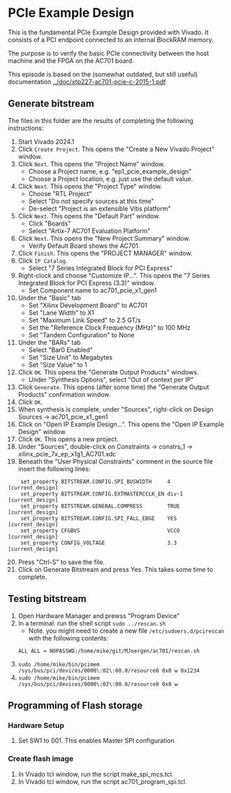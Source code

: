 # PCIe Example Design

This is the fundamental PCIe Example Design provided with Vivado. It consists of a PCI endpoint connected to an internal
BlockRAM memory.

The purpose is to verify the basic PCIe connectivity between the host machine and the FPGA on the AC701 board.

This episode is based on the (somewhat outdated, but still useful) documentation
[../doc/xtp227-ac701-pcie-c-2015-1.pdf](xtp227-ac701-pcie-c-2015-1.pdf)

## Generate bitstream

The files in this folder are the results of completing the following instructions:

 1. Start Vivado 2024.1
 2. Click `Create Project`. This opens the "Create a New Vivado Project" window.
 3. Click `Next`. This opens the "Project Name" window.
    - Choose a Project name, e.g. "ep1\_pcie\_example\_design"
    - Choose a Project location, e.g. just use the default value.
 4. Click `Next`. This opens the "Project Type" window.
    - Choose "RTL Project"
    - Select "Do not specify sources at this time"
    - De-select "Project is an extensible Vitis platform"
 5. Click `Next`. This opens the "Default Part" window.
    - Click "Boards"
    - Select "Artix-7 AC701 Evaluation Platform"
 6. Click `Next`. This opens the "New Project Summary" window.
    - Verify Default Board shows the AC701.
 7. Click `Finish`. This opens the "PROJECT MANAGER" window.
 8. Click `IP Catalog`.
    - Select "7 Series Integrated Block for PCI Express"
 9. Right-clock and choose "Customize IP...". This opens the "7 Series Integrated Block for PCI Express (3.3)" window.
    - Set Component name to ac701\_pcie\_x1\_gen1
10. Under the "Basic" tab
    - Set "Xilinx Development Board" to AC701
    - Set "Lane Width" to X1
    - Set "Maximum Link Speed" to 2.5 GT/s
    - Set the "Reference Clock Frequency (MHz)" to 100 MHz
    - Set "Tandem Configuration" to None
11. Under the "BARs" tab
    - Select "Bar0 Enabled"
    - Set "Size Unit" to Megabytes
    - Set "Size Value" to 1
12. Click `OK`. This opens the "Generate Output Products" windows.
    - Under "Synthesis Options", select "Out of context per IP"
13. Click `Generate`. This opens (after some time) the "Generate Output Products" confirmation window.
14. Click `OK`.
15. When synthesis is complete, under "Sources", right-click on Design Sources -> ac701\_pcie\_x1\_gen1
16. Click on "Open IP Example Design...". This opens the "Open IP Example Design" window.
17. Click `OK`. This opens a new project.
18. Under "Sources", double-click on Constraints -> constrs\_1 -> xilinx\_pcie\_7x\_ep\_x1g1\_AC701.xdc
19. Beneath the "User Physical Constraints" comment in the source file insert the following lines:
```
    set_property BITSTREAM.CONFIG.SPI_BUSWIDTH     4     [current_design]
    set_property BITSTREAM.CONFIG.EXTMASTERCCLK_EN div-1 [current_design]
    set_property BITSTREAM.GENERAL.COMPRESS        TRUE  [current_design]
    set_property BITSTREAM.CONFIG.SPI_FALL_EDGE    YES   [current_design]
    set_property CFGBVS                            VCCO  [current_design]
    set_property CONFIG_VOLTAGE                    3.3   [current_design]
```
20. Press "Ctrl-S" to save the file.
21. Click on Generate Bitstream and press Yes. This takes some time to complete.

## Testing bitstream
 1. Open Hardware Manager and prewss "Program Device"
 2. In a terminal. run the shell script `sudo ../rescan.sh`
    - Note. you might need to create a new file `/etc/sudoers.d/pcirescan` with the following contents:
    ```
    ALL ALL = NOPASSWD:/home/mike/git/MJoergen/ac701/rescan.sh
    ```
 3. `sudo /home/mike/bin/pcimem /sys/bus/pci/devices/0000\:02\:00.0/resource0 0x0 w 0x1234`
 4. `sudo /home/mike/bin/pcimem /sys/bus/pci/devices/0000\:02\:00.0/resource0 0x0 w`


## Programming of Flash storage

### Hardware Setup
1. Set SW1 to 001. This enables Master SPI configuration

### Create flash image
1. In Vivado tcl window, run the script make\_spi\_mcs.tcl.
2. In Vivado tcl window, run the script ac701\_program\_spi.tcl.



